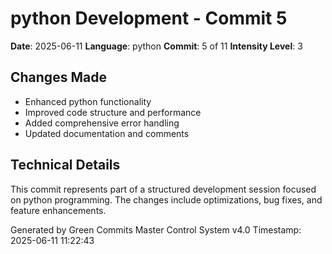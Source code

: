 ﻿# python Development - Commit 5

**Date**: 2025-06-11
**Language**: python
**Commit**: 5 of 11
**Intensity Level**: 3

## Changes Made
- Enhanced python functionality
- Improved code structure and performance
- Added comprehensive error handling
- Updated documentation and comments

## Technical Details
This commit represents part of a structured development session focused on python programming.
The changes include optimizations, bug fixes, and feature enhancements.

Generated by Green Commits Master Control System v4.0
Timestamp: 2025-06-11 11:22:43
